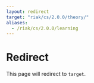 ```yaml
---
layout: redirect
target: "riak/cs/2.0.0/theory/"
aliases:
  - /riak/cs/2.0.0/learning
---
```


# Redirect

This page will redirect to `target`.
